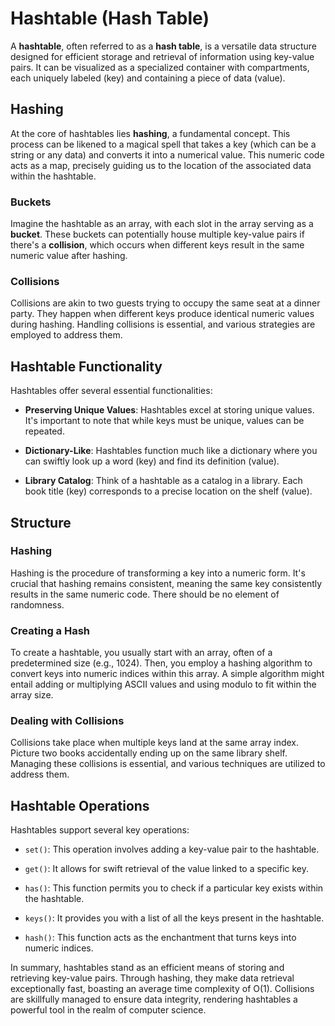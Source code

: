 # Hashtable (Hash Table)

A **hashtable**, often referred to as a **hash table**, is a versatile data structure designed for efficient storage and retrieval of information using key-value pairs. It can be visualized as a specialized container with compartments, each uniquely labeled (key) and containing a piece of data (value).

## Hashing

At the core of hashtables lies **hashing**, a fundamental concept. This process can be likened to a magical spell that takes a key (which can be a string or any data) and converts it into a numerical value. This numeric code acts as a map, precisely guiding us to the location of the associated data within the hashtable.

### Buckets

Imagine the hashtable as an array, with each slot in the array serving as a **bucket**. These buckets can potentially house multiple key-value pairs if there's a **collision**, which occurs when different keys result in the same numeric value after hashing.

### Collisions

Collisions are akin to two guests trying to occupy the same seat at a dinner party. They happen when different keys produce identical numeric values during hashing. Handling collisions is essential, and various strategies are employed to address them.

## Hashtable Functionality

Hashtables offer several essential functionalities:

- **Preserving Unique Values**: Hashtables excel at storing unique values. It's important to note that while keys must be unique, values can be repeated.

- **Dictionary-Like**: Hashtables function much like a dictionary where you can swiftly look up a word (key) and find its definition (value).

- **Library Catalog**: Think of a hashtable as a catalog in a library. Each book title (key) corresponds to a precise location on the shelf (value).

## Structure

### Hashing

Hashing is the procedure of transforming a key into a numeric form. It's crucial that hashing remains consistent, meaning the same key consistently results in the same numeric code. There should be no element of randomness.

### Creating a Hash

To create a hashtable, you usually start with an array, often of a predetermined size (e.g., 1024). Then, you employ a hashing algorithm to convert keys into numeric indices within this array. A simple algorithm might entail adding or multiplying ASCII values and using modulo to fit within the array size.

### Dealing with Collisions

Collisions take place when multiple keys land at the same array index. Picture two books accidentally ending up on the same library shelf. Managing these collisions is essential, and various techniques are utilized to address them.

## Hashtable Operations

Hashtables support several key operations:

- `set()`: This operation involves adding a key-value pair to the hashtable.

- `get()`: It allows for swift retrieval of the value linked to a specific key.

- `has()`: This function permits you to check if a particular key exists within the hashtable.

- `keys()`: It provides you with a list of all the keys present in the hashtable.

- `hash()`: This function acts as the enchantment that turns keys into numeric indices.

In summary, hashtables stand as an efficient means of storing and retrieving key-value pairs. Through hashing, they make data retrieval exceptionally fast, boasting an average time complexity of O(1). Collisions are skillfully managed to ensure data integrity, rendering hashtables a powerful tool in the realm of computer science.
